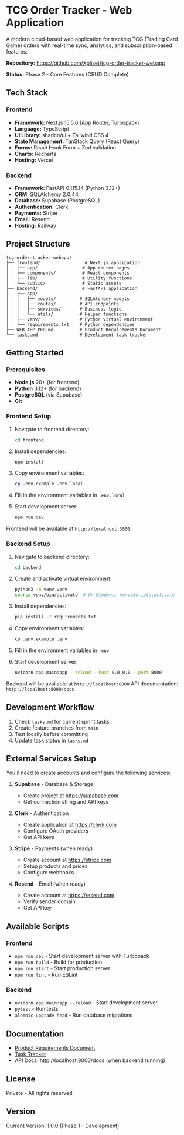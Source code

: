 # TCG Order Tracker - Web Application

A modern cloud-based web application for tracking TCG (Trading Card Game) orders with real-time sync, analytics, and subscription-based features.

**Repository:** https://github.com/Xplizet/tcg-order-tracker-webapp

**Status:** Phase 2 - Core Features (CRUD Complete)

## Tech Stack

### Frontend
- **Framework:** Next.js 15.5.6 (App Router, Turbopack)
- **Language:** TypeScript
- **UI Library:** shadcn/ui + Tailwind CSS 4
- **State Management:** TanStack Query (React Query)
- **Forms:** React Hook Form + Zod validation
- **Charts:** Recharts
- **Hosting:** Vercel

### Backend
- **Framework:** FastAPI 0.115.14 (Python 3.12+)
- **ORM:** SQLAlchemy 2.0.44
- **Database:** Supabase (PostgreSQL)
- **Authentication:** Clerk
- **Payments:** Stripe
- **Email:** Resend
- **Hosting:** Railway

## Project Structure

```
tcg-order-tracker-webapp/
├── frontend/                 # Next.js application
│   ├── app/                 # App router pages
│   ├── components/          # React components
│   ├── lib/                 # Utility functions
│   └── public/              # Static assets
├── backend/                 # FastAPI application
│   ├── app/
│   │   ├── models/         # SQLAlchemy models
│   │   ├── routes/         # API endpoints
│   │   ├── services/       # Business logic
│   │   └── utils/          # Helper functions
│   ├── venv/               # Python virtual environment
│   └── requirements.txt    # Python dependencies
├── WEB_APP_PRD.md          # Product Requirements Document
└── tasks.md                # Development task tracker
```

## Getting Started

### Prerequisites
- **Node.js** 20+ (for frontend)
- **Python** 3.12+ (for backend)
- **PostgreSQL** (via Supabase)
- **Git**

### Frontend Setup

1. Navigate to frontend directory:
   ```bash
   cd frontend
   ```

2. Install dependencies:
   ```bash
   npm install
   ```

3. Copy environment variables:
   ```bash
   cp .env.example .env.local
   ```

4. Fill in the environment variables in `.env.local`

5. Start development server:
   ```bash
   npm run dev
   ```

Frontend will be available at `http://localhost:3000`

### Backend Setup

1. Navigate to backend directory:
   ```bash
   cd backend
   ```

2. Create and activate virtual environment:
   ```bash
   python3 -m venv venv
   source venv/bin/activate  # On Windows: venv\Scripts\activate
   ```

3. Install dependencies:
   ```bash
   pip install -r requirements.txt
   ```

4. Copy environment variables:
   ```bash
   cp .env.example .env
   ```

5. Fill in the environment variables in `.env`

6. Start development server:
   ```bash
   uvicorn app.main:app --reload --host 0.0.0.0 --port 8000
   ```

Backend will be available at `http://localhost:8000`
API documentation: `http://localhost:8000/docs`

## Development Workflow

1. Check `tasks.md` for current sprint tasks
2. Create feature branches from `main`
3. Test locally before committing
4. Update task status in `tasks.md`

## External Services Setup

You'll need to create accounts and configure the following services:

1. **Supabase** - Database & Storage
   - Create project at https://supabase.com
   - Get connection string and API keys

2. **Clerk** - Authentication
   - Create application at https://clerk.com
   - Configure OAuth providers
   - Get API keys

3. **Stripe** - Payments (when ready)
   - Create account at https://stripe.com
   - Setup products and prices
   - Configure webhooks

4. **Resend** - Email (when ready)
   - Create account at https://resend.com
   - Verify sender domain
   - Get API key

## Available Scripts

### Frontend
- `npm run dev` - Start development server with Turbopack
- `npm run build` - Build for production
- `npm run start` - Start production server
- `npm run lint` - Run ESLint

### Backend
- `uvicorn app.main:app --reload` - Start development server
- `pytest` - Run tests
- `alembic upgrade head` - Run database migrations

## Documentation

- [Product Requirements Document](./WEB_APP_PRD.md)
- [Task Tracker](./tasks.md)
- API Docs: http://localhost:8000/docs (when backend running)

## License

Private - All rights reserved

## Version

Current Version: 1.0.0 (Phase 1 - Development)
